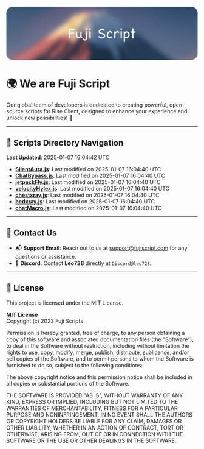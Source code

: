 ![Banner](.github/b.webp)

# 🌍 **We are Fuji Script**

Our global team of developers is dedicated to creating powerful, open-source scripts for Rise Client, designed to enhance your experience and unlock new possibilities! 🌟

---
<!-- SCRIPTS_NAVIGATION_START -->
## 📂 **Scripts Directory Navigation**

**Last Updated**: 2025-01-07 16:04:42 UTC

- **[SilentAura.js](scripts/SilentAura.js)**: Last modified on 2025-01-07 16:04:40 UTC
- **[ChatBypass.js](scripts/ChatBypass.js)**: Last modified on 2025-01-07 16:04:40 UTC
- **[jetpackFly.js](scripts/jetpackFly.js)**: Last modified on 2025-01-07 16:04:40 UTC
- **[velocityHylex.js](scripts/velocityHylex.js)**: Last modified on 2025-01-07 16:04:40 UTC
- **[chestxray.js](scripts/chestxray.js)**: Last modified on 2025-01-07 16:04:40 UTC
- **[bedxray.js](scripts/bedxray.js)**: Last modified on 2025-01-07 16:04:40 UTC
- **[chatMacro.js](scripts/chatMacro.js)**: Last modified on 2025-01-07 16:04:40 UTC

<!-- SCRIPTS_NAVIGATION_END -->

---

## 💬 **Contact Us**  
- 📬 **Support Email**: Reach out to us at [support@fujiscript.com](mailto:support@fujiscript.com) for any questions or assistance.  
- 💬 **Discord**: Contact **Leo728** directly at `Discord@leo728`.

---

## 📜 **License**

This project is licensed under the MIT License.  

**MIT License**  
Copyright (c) 2023 Fuji Scripts  

Permission is hereby granted, free of charge, to any person obtaining a copy of this software and associated documentation files (the "Software"), to deal in the Software without restriction, including without limitation the rights to use, copy, modify, merge, publish, distribute, sublicense, and/or sell copies of the Software, and to permit persons to whom the Software is furnished to do so, subject to the following conditions:  

The above copyright notice and this permission notice shall be included in all copies or substantial portions of the Software.  

THE SOFTWARE IS PROVIDED "AS IS", WITHOUT WARRANTY OF ANY KIND, EXPRESS OR IMPLIED, INCLUDING BUT NOT LIMITED TO THE WARRANTIES OF MERCHANTABILITY, FITNESS FOR A PARTICULAR PURPOSE AND NONINFRINGEMENT. IN NO EVENT SHALL THE AUTHORS OR COPYRIGHT HOLDERS BE LIABLE FOR ANY CLAIM, DAMAGES OR OTHER LIABILITY, WHETHER IN AN ACTION OF CONTRACT, TORT OR OTHERWISE, ARISING FROM, OUT OF OR IN CONNECTION WITH THE SOFTWARE OR THE USE OR OTHER DEALINGS IN THE SOFTWARE.  

